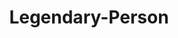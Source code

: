 ---
title: Legendary-Person
github: https://github.com/Legendary-Person
mode: dark
transition: 1s
score: 88
archetype:
- GIF
---